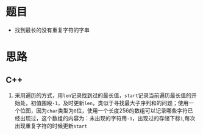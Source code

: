 # 题目
* 找到最长的没有重复字符的字串
# 思路
## C++
1. 采用遍历的方式，用`len`记录找到过的最长值，`start`记录当前遍历最长值的开始处，初值围殴`-1`，及时更新`len`，类似于寻找最大子序列和的问题；使用一个位图，因为`char`类型为`8`位，使用一个长度256的数组可以记录哪些字符已经出现过，这个数组的内容为：未出现的字符用`-1`，出现过的存储下标`i`,每次出现重复字符的时候更新`start`
